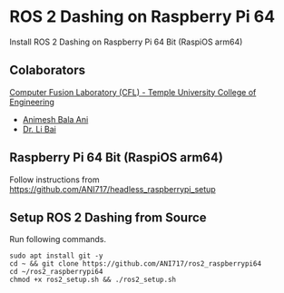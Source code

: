 # ROS 2 Dashing on Raspberry Pi 64
Install ROS 2 Dashing on Raspberry Pi 64 Bit (RaspiOS arm64)

## Colaborators
[Computer Fusion Laboratory (CFL) - Temple University College of Engineering](https://sites.temple.edu/cflab/people/)
* [Animesh Bala Ani](https://animeshani.com/)
* [Dr. Li Bai](https://engineering.temple.edu/about/faculty-staff/li-bai-lbai)

## Raspberry Pi 64 Bit (RaspiOS arm64)
Follow instructions from https://github.com/ANI717/headless_raspberrypi_setup

## Setup ROS 2 Dashing from Source
Run following commands.
```
sudo apt install git -y
cd ~ && git clone https://github.com/ANI717/ros2_raspberrypi64
cd ~/ros2_raspberrypi64
chmod +x ros2_setup.sh && ./ros2_setup.sh
```
